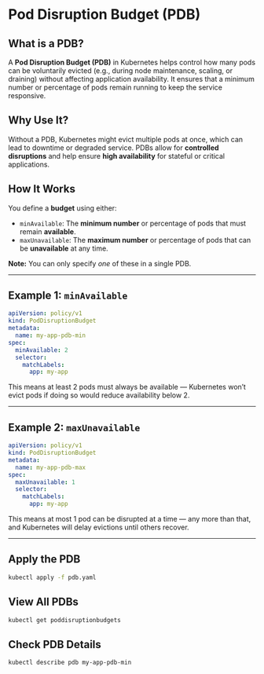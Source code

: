 # Pod Disruption Budget (PDB)

## What is a PDB?

A **Pod Disruption Budget (PDB)** in Kubernetes helps control how many pods can be voluntarily evicted (e.g., during node maintenance, scaling, or draining) without affecting application availability. It ensures that a minimum number or percentage of pods remain running to keep the service responsive.

## Why Use It?

Without a PDB, Kubernetes might evict multiple pods at once, which can lead to downtime or degraded service. PDBs allow for **controlled disruptions** and help ensure **high availability** for stateful or critical applications.

## How It Works

You define a **budget** using either:

- `minAvailable`: The **minimum number** or percentage of pods that must remain **available**.
- `maxUnavailable`: The **maximum number** or percentage of pods that can be **unavailable** at any time.

**Note:** You can only specify *one* of these in a single PDB.

---

## Example 1: `minAvailable`

```yaml
apiVersion: policy/v1
kind: PodDisruptionBudget
metadata:
  name: my-app-pdb-min
spec:
  minAvailable: 2
  selector:
    matchLabels:
      app: my-app
```

This means at least 2 pods must always be available — Kubernetes won’t evict pods if doing so would reduce availability below 2.

---

## Example 2: `maxUnavailable`

```yaml
apiVersion: policy/v1
kind: PodDisruptionBudget
metadata:
  name: my-app-pdb-max
spec:
  maxUnavailable: 1
  selector:
    matchLabels:
      app: my-app
```

This means at most 1 pod can be disrupted at a time — any more than that, and Kubernetes will delay evictions until others recover.

---

## Apply the PDB

```bash
kubectl apply -f pdb.yaml
```

## View All PDBs

```bash
kubectl get poddisruptionbudgets
```

## Check PDB Details

```bash
kubectl describe pdb my-app-pdb-min
```
